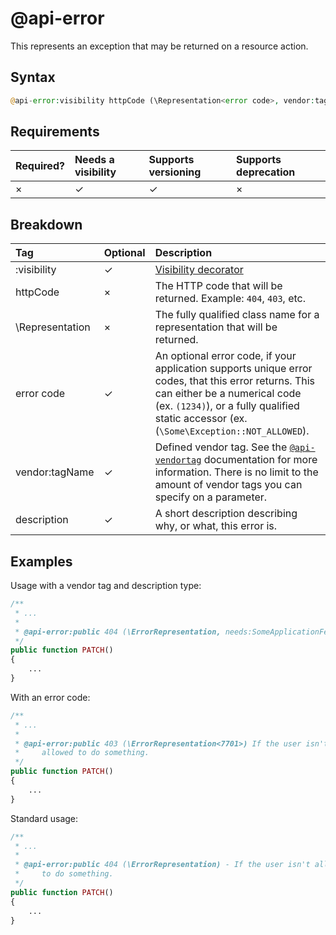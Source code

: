 # @api-error

This represents an exception that may be returned on a resource action.

## Syntax
```php
@api-error:visibility httpCode (\Representation<error code>, vendor:tagName) - description
```

## Requirements
| Required? | Needs a visibility | Supports versioning | Supports deprecation |
| :--- | :--- | :--- | :--- |
| × | ✓ | ✓ | × |

## Breakdown
| Tag | Optional | Description |
| :--- | :--- | :--- |
| :visibility | ✓ | [Visibility decorator](reference/visibility.md) |
| httpCode | × | The HTTP code that will be returned. Example: `404`, `403`, etc. |
| \Representation | × | The fully qualified class name for a representation that will be returned. |
| error code | ✓ | An optional error code, if your application supports unique error codes, that this error returns. This can either be a numerical code (ex. `(1234)`), or a fully qualified static accessor (ex. (`\Some\Exception::NOT_ALLOWED`). |
| vendor:tagName | ✓ | Defined vendor tag. See the [`@api-vendortag`](reference/annotations/vendortag.md) documentation for more information. There is no limit to the amount of vendor tags you can specify on a parameter. |
| description | ✓ | A short description describing why, or what, this error is. |

## Examples
Usage with a vendor tag and description type:

```php
/**
 * ...
 *
 * @api-error:public 404 (\ErrorRepresentation, needs:SomeApplicationFeature) - {user}
 */
public function PATCH()
{
    ...
}
```

With an error code:

```php
/**
 * ...
 *
 * @api-error:public 403 (\ErrorRepresentation<7701>) If the user isn't
 *     allowed to do something.
 */
public function PATCH()
{
    ...
}
```

Standard usage:

```php
/**
 * ...
 *
 * @api-error:public 404 (\ErrorRepresentation) - If the user isn't allowed
 *     to do something.
 */
public function PATCH()
{
    ...
}
```
